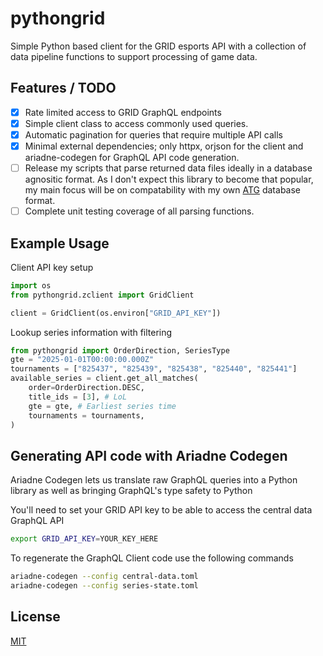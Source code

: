 # pythongrid
Simple Python based client for the GRID esports API with a collection of data pipeline functions to support processing of game data.

## Features / TODO
- [x] Rate limited access to GRID GraphQL endpoints
- [x] Simple client class to access commonly used queries.
- [x] Automatic pagination for queries that require multiple API calls
- [x] Minimal external dependencies; only httpx, orjson for the client and ariadne-codegen for GraphQL API code generation.
- [ ] Release my scripts that parse returned data files ideally in a database agnositic format. As I don't expect this library to become that popular, my main focus will be on compatability with my own [ATG](https://github.com/Allan-Cao/ATG) database format.
- [ ] Complete unit testing coverage of all parsing functions.

## Example Usage

Client API key setup

```python
import os
from pythongrid.zclient import GridClient

client = GridClient(os.environ["GRID_API_KEY"])
```

Lookup series information with filtering
```python
from pythongrid import OrderDirection, SeriesType
gte = "2025-01-01T00:00:00.000Z"
tournaments = ["825437", "825439", "825438", "825440", "825441"]
available_series = client.get_all_matches(
    order=OrderDirection.DESC,
    title_ids = [3], # LoL
    gte = gte, # Earliest series time
    tournaments = tournaments,
)
```

## Generating API code with Ariadne Codegen
Ariadne Codegen lets us translate raw GraphQL queries into a Python library as well as bringing GraphQL's type safety to Python

You'll need to set your GRID API key to be able to access the central data GraphQL API
```bash
export GRID_API_KEY=YOUR_KEY_HERE
```

To regenerate the GraphQL Client code use the following commands
```bash
ariadne-codegen --config central-data.toml
ariadne-codegen --config series-state.toml
```

## License

[MIT](https://choosealicense.com/licenses/mit/)
